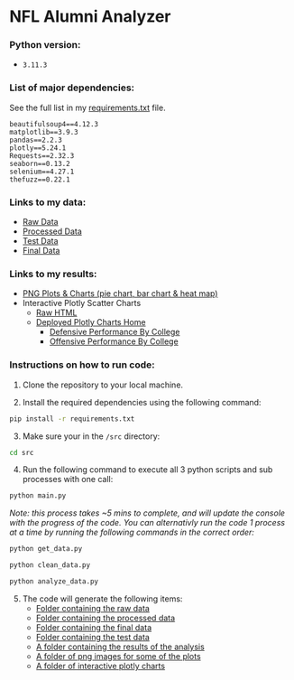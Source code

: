 # NFL Alumni Analyzer

### Python version:

- `3.11.3`

### List of major dependencies:

See the full list in my [requirements.txt](requirements.txt) file.

```
beautifulsoup4==4.12.3
matplotlib==3.9.3
pandas==2.2.3
plotly==5.24.1
Requests==2.32.3
seaborn==0.13.2
selenium==4.27.1
thefuzz==0.22.1
```

### Links to my data:
- [Raw Data](data/raw)
- [Processed Data](data/processed)
- [Test Data](data/testing)
- [Final Data](data/final)

### Links to my results:
- [PNG Plots & Charts (pie chart, bar chart & heat map)](results/images/)
- Interactive Plotly Scatter Charts
    - [Raw HTML](results/interactive)
    - [Deployed Plotly Charts Home](https://jfulch.github.io/NFL-Alumni-Analyzer-GH-Pages/)
        - [Defensive Performance By College](https://jfulch.github.io/NFL-Alumni-Analyzer-GH-Pages/Defensive_performance_by_college.html)
        - [Offensive Performance By College](https://jfulch.github.io/NFL-Alumni-Analyzer-GH-Pages/Offensive_performance_by_college.html)

### Instructions on how to run code:

1. Clone the repository to your local machine.

2. Install the required dependencies using the following command:
```bash
pip install -r requirements.txt
```

3. Make sure your in the `/src` directory:
```bash
cd src
```

4. Run the following command to execute all 3 python scripts and sub processes with one call:
```bash
python main.py
```
*Note: this process takes ~5 mins to complete, and will update the console with the progress of the code. You can alternativly run the code 1 process at a time by running the following commands in the correct order:*

```bash
python get_data.py
```
```bash
python clean_data.py
```
```bash
python analyze_data.py
```
5. The code will generate the following items:
    - [Folder containing the raw data](data/raw)
    - [Folder containing the processed data](data/processed)
    - [Folder containing the final data](data/final)
    - [Folder containing the test data](data/testing)
    - [A folder containing the results of the analysis](results)
    - [A folder of png images for some of the plots](/results/images/)
    - [A folder of interactive plotly charts](/results/interactive/)
